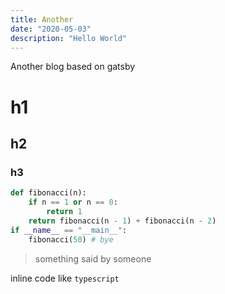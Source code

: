 ```yaml
---
title: Another
date: "2020-05-03"
description: "Hello World"
---
```


Another blog based on gatsby

# h1
## h2
### h3

```python
def fibonacci(n):
    if n == 1 or n == 0:
        return 1
    return fibonacci(n - 1) + fibonacci(n - 2)
if __name__ == "__main__":
    fibonacci(50) # bye
```

> something said by someone

inline code like `typescript`
